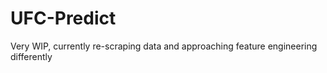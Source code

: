 # UFC-Predict

Very WIP, currently re-scraping data and approaching feature engineering differently
